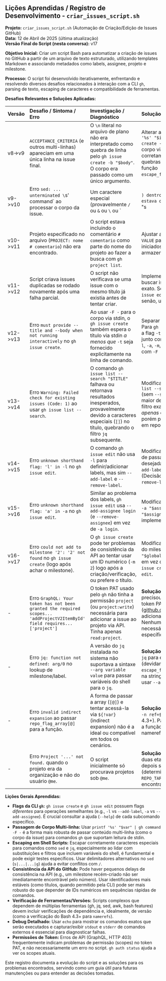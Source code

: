 ## Lições Aprendidas / Registro de Desenvolvimento - `criar_issues_script.sh`

**Projeto:** `criar_issues_script.sh` (Automação de Criação/Edição de Issues GitHub)<br>
**Data:** 12 de Abril de 2025 (última atualização)<br>
**Versão Final do Script (nesta conversa):** v17

**Objetivo Inicial:** Criar um script Bash para automatizar a criação de issues no GitHub a partir de um arquivo de texto estruturado, utilizando templates Markdown e associando metadados como labels, assignee, projeto e milestone.

**Processo:** O script foi desenvolvido iterativamente, enfrentando e resolvendo diversos desafios relacionados à interação com a CLI `gh`, parsing de texto, escaping de caracteres e compatibilidade de ferramentas.

**Desafios Relevantes e Soluções Aplicadas:**

| Versão | Desafio / Sintoma / Erro                                                                 | Investigação / Diagnóstico                                                                                                                                 | Solução Aplicada (no Script)                                                                                                                                                                                             |
| :----- | :--------------------------------------------------------------------------------------- | :--------------------------------------------------------------------------------------------------------------------------------------------------------- | :----------------------------------------------------------------------------------------------------------------------------------------------------------------------------------------------------------------------- |
| v8->v9 | `ACCEPTANCE_CRITERIA` (e outros multi-linhas) apareciam em uma única linha na issue final. | O `\n` literal no arquivo de plano não era interpretado como quebra de linha pelo `gh issue create -b "$body"`. O corpo era passado como um único argumento. | Alterar a execução para `printf '%s' "$issue_body" \| gh issue create -F - ...`. Isso passa o corpo via stdin, que o `gh` interpreta corretamente, preservando as quebras de linha. Simplificar a função `escape_for_sed_replacement`. |
| v9->v10 | Erro `sed: ... unterminated \`s' command` ao processar o corpo da issue.                   | Um caractere especial (provavelmente `/` ou `&` ou `\` ou `|`) dentro do *valor* multi-linhas estava quebrando o comando `sed "s|placeholder|value|g"`.      | Refinar a função `escape_for_sed_replacement` para escapar `\`, `&` e o delimitador `|` de forma robusta antes da substituição no `sed`.                                                                                    |
| v10->v11 | Projeto especificado no arquivo (`PROJECT: nome # comentario`) não era encontrado.      | O script estava incluindo o comentário `# comentario` como parte do nome do projeto ao fazer a busca com `gh project list`.                               | Ajustar a lógica de parsing do `KEY: VALUE` para remover comentários iniciados por `#` do valor *antes* de armazená-lo na array `issue_data`.                                                                         |
| v11->v12 | Script criava issues duplicadas se rodado novamente após uma falha parcial.             | O script não verificava se uma issue com o mesmo título já existia antes de tentar criar.                                                                    | Implementar `gh issue list` para buscar issues abertas com o título exato. Se encontrada, usar `gh issue edit <num>` para atualizar; senão, usar `gh issue create`.                                                      |
| v12->v13 | Erro `must provide --title and --body when not running interactively` no `gh issue create`. | Ao usar `-F -` para o corpo via stdin, o `gh issue create` também espera o título via stdin *a menos que* `-t` seja fornecido explicitamente na linha de comando. | Separar a construção dos flags. Para `gh issue create`, garantir que a flag `-t "$TITLE"` seja incluída junto com os outros metadados (`-l`, `-a`, `-m`, `-p`) ao chamar o comando com `-F -`.                                |
| v13->v14 | Erro `Warning: Failed check for existing issues (Code: 1)` ao usar `gh issue list --search`. | O comando `gh issue list --search "$TITLE"` falhava ou retornava resultados inesperados, provavelmente devido a caracteres especiais (`[]`) no título, quebrando o filtro `jq` subsequente. | Modificar a busca: usar `gh issue list --state open --limit XXX` (sem `--search`) para obter uma lista maior de issues abertas e fazer o filtro exato de título *e* estado *apenas* com `jq`. Mais robusto, porém potencialmente mais lento em repositórios com muitas issues. |
| v14->v15 | Erro `unknown shorthand flag: 'l' in -l` no `gh issue edit`.                          | O comando `gh issue edit` não usa `-l` para definir/adicionar labels, mas sim `--add-label` e `--remove-label`.                                             | Modificar o bloco "EDIT": em vez de passar `-l`, iterar sobre as labels desejadas e adicionar um flag `--add-label "$label"` para cada uma. (Decisão: não implementar `--remove-label` para simplificar).              |
| v15->v16 | Erro `unknown shorthand flag: 'a' in -a` no `gh issue edit`.                          | Similar ao problema dos labels, `gh issue edit` usa `--add-assignee login` (e `--remove-assignee`) em vez de `-a login`.                                     | Modificar o bloco "EDIT": substituir `-a "$assignee"` por `--add-assignee "$assignee"`. (Decisão: não implementar `--remove-assignee`).                                                                                 |
| v16->v17 | Erro `could not add to milestone '2': '2' not found` no `gh issue create` (logo após achar o milestone). | O `gh issue create` pode ter problemas de consistência da API ao tentar usar um ID numérico (`-m 2`) logo após a criação/verificação, ou prefere o título. | Modificar o script para usar o *título* do milestone (`-m "$global_milestone_title_to_use"`) em vez do número, tanto para `gh issue create` quanto para `gh issue edit`.                                                  |
| -      | Erro `GraphQL: Your token has not been granted the required scopes... 'addProjectV2ItemById' field requires... ['project']` | O token PAT usado pelo `gh` não tinha a permissão `project` (ou `project:write`) necessária para adicionar a issue ao projeto via API. Tinha apenas `read:project`. | **Solução Externa:** O usuário precisou editar as permissões do token PAT no site do GitHub ([github.com/settings/tokens](https://github.com/settings/tokens)) para adicionar o scope `project`. Nenhuma mudança no script foi necessária para este erro específico. |
| -      | Erro `jq: function not defined: arg/0` no lookup de milestone/label.                      | A versão do `jq` instalada no sistema não suportava a sintaxe `--arg variable value` para passar variáveis do shell para o `jq`.                               | **Solução:** Modificar as chamadas `jq` para embutir a variável do shell (devidamente escapada com `escape_for_jq_string`) diretamente na string do filtro `jq`, em vez de usar `--arg`.                                  |
| -      | Erro `invalid indirect expansion` ao passar `repo_flag_array[@]` para a função.           | A forma de passar a array (`[@]`) e tentar acessá-la via `${!var}` (indirect expansion) não é a ideal ou compatível em todos os cenários.                  | **Solução:** Utilizar *namerefs* (`declare -n ref=$varname`) (requer Bash 4.3+). Passar o *nome* da array para a função e acessá-la através da nameref dentro da função.                                                     |
| -      | Erro `Project '...' not found.` quando o projeto era da organização e não do usuário `@me`. | O script inicialmente só procurava projetos sob `@me`.                                                                                                  | **Solução:** Implementar busca em duas etapas: primeiro sob `@me`, depois sob o `repo_owner` (determinado via `gh repo view` ou `REPO_TARGET`). Falhar se não encontrar em nenhum dos dois.                               |

**Lições Gerais Aprendidas:**

*   **Flags da CLI `gh`:** `gh issue create` e `gh issue edit` possuem flags *diferentes* para operações semelhantes (e.g., `-l` vs `--add-label`, `-a` vs `--add-assignee`). É crucial consultar a ajuda (`--help`) de cada subcomando específico.
*   **Passagem de Corpo Multi-linha:** Usar `printf '%s' "$var" | gh command -F -` é a forma mais robusta de passar conteúdo multi-linha (como o corpo da issue) para comandos `gh` que suportam leitura de stdin.
*   **Escaping em Shell Scripts:** Escapar corretamente caracteres especiais para comandos como `sed` e `jq`, especialmente ao lidar com substituições e filtros que incluem variáveis do shell, é fundamental e pode exigir testes específicos. Usar delimitadores alternativos no `sed` (`s|...|...|g`) ajuda a evitar conflitos com `/`.
*   **Consistência da API do GitHub:** Pode haver pequenos delays de consistência na API (e.g., um milestone recém-criado não ser imediatamente encontrável pelo número). Usar identificadores mais estáveis (como títulos, quando permitido pela CLI) pode ser mais robusto do que depender de IDs numéricos em sequências rápidas de comandos.
*   **Verificação de Ferramentas/Versões:** Scripts complexos que dependem de múltiplas ferramentas (gh, jq, sed, awk, bash features) devem incluir verificações de dependência e, idealmente, de versão (como a verificação do Bash 4.3+ para `namerefs`).
*   **Debug Detalhado:** Usar `echo` para mostrar os comandos exatos que serão executados e capturar/exibir `stdout` e `stderr` de comandos externos é essencial para diagnosticar falhas.
*   **Permissões de Token:** Erros de API (GraphQL, HTTP 403) frequentemente indicam problemas de permissão (scopes) no token PAT, e não necessariamente um erro no script. `gh auth status` ajuda a ver os scopes atuais.

Este registro documenta a evolução do script e as soluções para os problemas encontrados, servindo como um guia útil para futuras manutenções ou para entender as decisões tomadas.